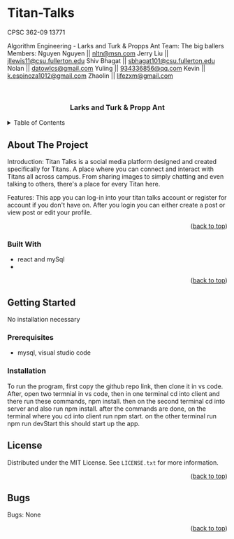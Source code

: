 # Titan-Talks
CPSC 362-09 13771

Algorithm Engineering - Larks and Turk & Propps Ant
Team: The big ballers
Members:
Nguyen Nguyen || nltn@msn.com
Jerry Liu || jllewis11@csu.fullerton.edu
Shiv Bhagat || sbhagat101@csu.fullerton.edu
Nolan || datowlcs@gmail.com
Yuling || 934336856@qq.com
Kevin || k.espinoza1012@gmail.com
Zhaolin || lifezxm@gmail.com

<br />
<h3 align="center">Larks and Turk & Propp Ant</h3>

</div>



<!-- TABLE OF CONTENTS -->
<details>
  <summary>Table of Contents</summary>
  <ol>
    <li>
      <a href="#about-the-project">About The Project</a>
      <ul>
        <li><a href="#built-with">Built With</a></li>
      </ul>
    </li>
    <li>
      <a href="#getting-started">Getting Started</a>
      <ul>
        <li><a href="#prerequisites">Prerequisites</a></li>
        <li><a href="#installation">Installation</a></li>
      </ul>
    </li>
    <li><a href="#license">License</a></li>
    <li><a href="#bugs">Bugs</a></li>
  </ol>
</details>



<!-- ABOUT THE PROJECT -->
## About The Project

Introduction: Titan Talks is a social media platform designed and created specifically for Titans. A place where you can connect and interact with Titans all across campus. From sharing images to simply chatting and even talking to others, there's a place for every Titan here.


Features: This app you can log-in into your titan talks account or register for account if you don't have on. After you login you can either create a post or view post or edit your profile.
<p align="right">(<a href="#top">back to top</a>)</p>



### Built With

* react and mySql
* 


<p align="right">(<a href="#top">back to top</a>)</p>



<!-- GETTING STARTED -->
## Getting Started
No installation necessary

### Prerequisites
 - mysql, visual studio code

### Installation
To run the program, first copy the github repo link, then clone it in vs code.
After, open two termnial in vs code, then in one terminal cd into client and there
run these commands, npm install. then on the second terminal cd into server and also run npm install.
after the commands are done, on the terminal where you cd into client run npm start. on the other terminal run
npm run devStart
this should start up the app.

<!-- LICENSE -->
## License

Distributed under the MIT License. See `LICENSE.txt` for more information.

<p align="right">(<a href="#top">back to top</a>)</p>



## Bugs
Bugs: None

<p align="right">(<a href="#top">back to top</a>)</p>

